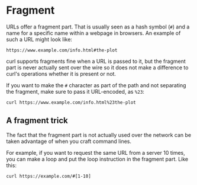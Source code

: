 # Fragment

URLs offer a fragment part. That is usually seen as a hash symbol (`#`) and a
name for a specific name within a webpage in browsers. An example of such a
URL might look like:

    https://www.example.com/info.html#the-plot

curl supports fragments fine when a URL is passed to it, but the fragment part
is never actually sent over the wire so it does not make a difference to
curl's operations whether it is present or not.

If you want to make the `#` character as part of the path and not separating
the fragment, make sure to pass it URL-encoded, as `%23`:

    curl https://www.example.com/info.html%23the-plot

## A fragment trick

The fact that the fragment part is not actually used over the network can be
taken advantage of when you craft command lines.

For example, if you want to request the same URL from a server 10 times, you
can make a loop and put the loop instruction in the fragment part. Like this:

    curl https://example.com/#[1-10]
